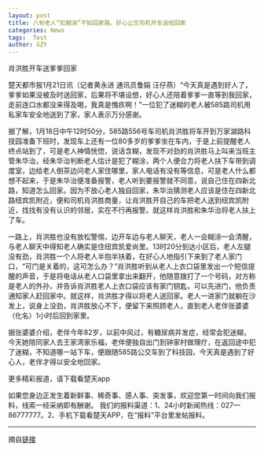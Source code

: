 ```yaml
---
layout: post
title: 八旬老人“犯糊涂”不知回家路，好心公交司机开车送他回家
categories: News
tags:  Test
author: GZY
---
```


肖洪胜开车送爹爹回家

楚天都市报1月21日讯（记者黄永进 通讯员鲁娟 汪仔燕）“今天真是遇到好人了，爹爹如果没被及时送回家，后果将不堪设想，好心人还陪着爹爹一直等到我回家，走前连口水都没来得及喝，我真是愧疚啊！”一位犯了迷糊的老人被585路司机用私家车安全地送到了家，家人表示万分感谢。

据了解，1月18日中午12时50分，585路556号车司机肖洪胜将车开到万家湖路科技园准备下班时，发现车上还有一位80多岁的爹爹坐在车内，于是上前提醒老人终点站到了，可是老人神情恍惚，说话含糊，发现不对劲的肖洪胜马上叫来当班主管朱华治，经朱华治判断老人估计是犯了糊涂，两个人便合力将老人扶下车带到调度室，边给老人倒茶边问老人家住哪里，家人电话有没有等信息，可是老人什么都想不起来，于是朱华治便准备报警，老人听到要报警就不同意，说自己住在四新北路，知道怎么回家。因为不放心老人独自回家，朱华治猜测老人应该是住在四新北路纽宾凯附近，便和司机肖洪胜商量，让肖洪胜开自己的车把老人送到纽宾凯附近，找找有没有认识的邻居，实在不行再报警。就这样肖洪胜和朱华治将老人扶上了车。

一路上，肖洪胜也没有放松警惕，边开车边与老人聊天，老人一会糊涂一会清醒，与老人聊天中得知老人确实是住纽宾凯爱尚里。13时20分到达小区后，老人左腿没有劲，肖洪胜一个人将老人半抱半扶着，在好心人地指引下来到了老人家门口，“可门是关着的，这可怎么办？”肖洪胜听到从老人上衣口袋里发出一个短信提醒的声音，于是将电话从老人口袋里拿出来翻开，他随意拨打了一个号码，对方称是老人的外孙，并告诉肖洪胜老人上衣口袋应该有家门钥匙，可以先进门，他负责通知家人赶回家中。就这样，肖洪胜才得以将老人送回家。老人一进家门就躺在沙发上，说身上没劲，肖洪胜放心不下，便留下来照顾老人，直到老人老伴张婆婆（化名）1小时后回到家里。

据张婆婆介绍，老伴今年82岁，以前中风过，有糖尿病并发症，经常会犯迷糊，今天她陪同家人去王家湾家乐福，老伴便独自出门到钟家村做理疗，在返回途中犯了迷糊，不知道哪一站下车，便跟随585路公交车到了科技园，今天真是遇到了好心人，老伴才得以安全地回家。

更多精彩报道，请下载看楚天app

如果您身边正发生着新鲜事、稀奇事、感人事、突发事，欢迎您第一时间向我们报料，线索一经采纳即有酬谢。 我们的报料渠道：1、24小时新闻热线：027—86777777。2、手机下载看楚天APP，在“报料”平台里发帖报料。

*****

摘自[链接](http://www.ctdsb.net/html/2019/0121/hubei206451.html)